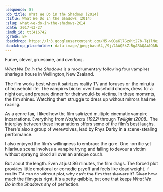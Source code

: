 ```yaml
---
:sequence: 87
:db_title: What We Do in the Shadows (2014)
:title: What We Do in the Shadows (2014)
:slug: what-we-do-in-the-shadows-2014
:date: 2017-03-27
:imdb_id: tt3416742
:grade: B+
:backdrop: https://lh3.googleusercontent.com/M5-wOBa6l7Gzdjt27b-Tg1lNeiAoVoA_hCWAS1bWUtawEHHWSiFw5IpmgGiuup8svPdJDJ3I1GlE1khxjkdy-O9AXDaA2Z1CdjBiGeLd1JY-Z-YLSQvAzaBsvJrkbJzQTKApmQ=w1000-l75-rj
:backdrop_placeholder: data:image/jpeg;base64,/9j/4AAQSkZJRgABAQAAAQABAAD/2wCEACgcHiMeGSgjISMtKygwPGRBPDc3PHtYXUlkkYCZlo+AjIqgtObDoKrarYqMyP/L2u71////m8H////6/+b9//gBKy0tPDU8dkE1dviZjKX4+Pj47Pj4+Pj4+Pjs+Pj4+Ozs+Pj4+Pj4+Pjs+Ozs+Oz4+Pj4+Pjs7Ozs7Pj47Oz47P/AABEIAAsAFAMBIgACEQEDEQH/xAAXAAADAQAAAAAAAAAAAAAAAAAABAUC/8QAIhAAAgICAQMFAAAAAAAAAAAAAQIDEQAEISJhkRMxM1Fx/8QAFQEBAQAAAAAAAAAAAAAAAAAAAQD/xAAVEQEBAAAAAAAAAAAAAAAAAAAAEf/aAAwDAQACEQMRAD8AnK7mRVBq6HAvtj8O0IInUL1X1N2vMa2vE5DMvIrm6x6LS11FiP3+yThTEkxeqSVUgA1+4ZUk1oQ3xJ4wwT//2Q==
---
```


Funny, clever, gruesome, and overlong.

_What We Do in the Shadows_ is a mockumentary following four vampires sharing a house in Wellington, New Zealand.

The film works best when it satirizes reality TV and focuses on the minutia of household life. The vampires bicker over household chores, dress for a night out, and prepare dinner for their would-be victims. In these moments, the film shines. Watching them struggle to dress up without mirrors had me roaring.

As a genre fan, I liked how the film satirized multiple cinematic vampire incarnations. Everything from _Nosferatu (1922)_ through _Twilight (2008)_. The interplay between these incarnations offers some of the film's best laughs. There's also a group of werewolves, lead by Rhys Darby in a scene-stealing performance.

I also enjoyed the film's willingness to embrace the gore. One horrific yet hilarious scene involves a vampire trying and failing to devour a victim without spraying blood all over an antique couch.

But about the length. Even at just 86 minutes, the film drags. The forced plot provides little emotional or comedic payoff and feels like dead weight. If reality TV can do without plot, why can't the film that skewers it? Given how much the film gets right, it's a petty quibble, but one that keeps _What We Do in the Shadows_ shy of perfection.